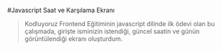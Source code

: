 #Javascript Saat ve Karşılama Ekranı

>Kodluyoruz Frontend Eğitiminin javascript dilinde ilk ödevi olan bu çalışmada, girişte isminizin istendiği, güncel saatin ve günün görüntülendiği ekranı oluşturdum.


